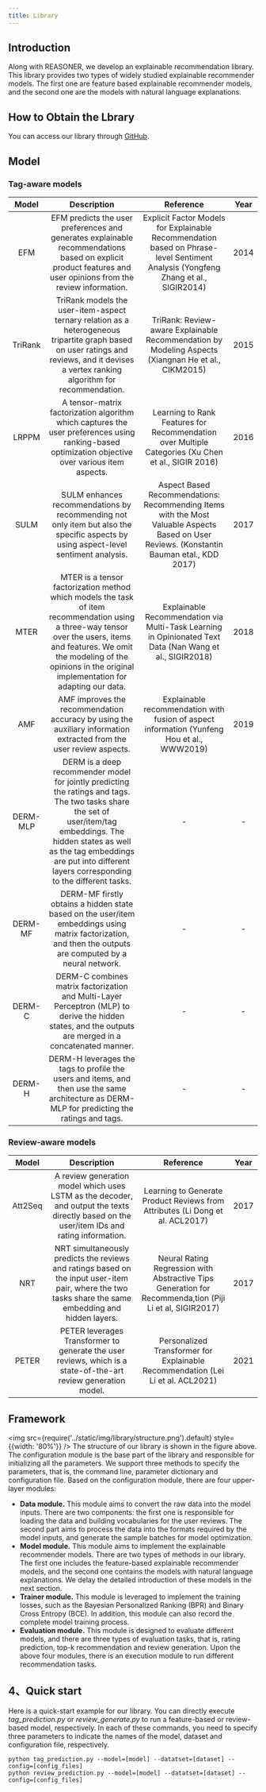 ```yaml
---
title: Library
---
```


## Introduction

Along with REASONER, we develop an explainable recommendation library. This library provides two types of widely studied explainable recommender models. The first one are feature based explainable recommender models, and the second one are the models with natural language explanations.

## How to Obtain the Lbrary

You can access our library through [GitHub](https://github.com/REASONER2023/reasoner2023.github.io/tree/main).

## Model

### Tag-aware models

|  Model   |                                                                                                                        Description                                                                                                                         |                                                                  Reference                                                                  | Year  |
| :------: | :--------------------------------------------------------------------------------------------------------------------------------------------------------------------------------------------------------------------------------------------------------: | :-----------------------------------------------------------------------------------------------------------------------------------------: | :---: |
|   EFM    |                                               EFM predicts the user preferences and generates explainable recommendations based on explicit product features and user opinions from the review information.                                                |     Explicit Factor Models for Explainable Recommendation based on Phrase-level Sentiment Analysis  (Yongfeng Zhang et al.,  SIGIR2014)     | 2014  |
| TriRank  |                                 TriRank models the user-item-aspect ternary relation as a heterogeneous tripartite graph based on user ratings and reviews, and it devises a vertex ranking algorithm for recommendation.                                  |                     TriRank: Review-aware Explainable Recommendation by Modeling Aspects (Xiangnan He et al., CIKM2015)                     | 2015  |
|  LRPPM   |                                                     A tensor-matrix factorization algorithm which captures the user preferences using ranking-based optimization objective over various item aspects.                                                      |                     Learning to Rank Features for Recommendation over Multiple Categories (Xu Chen et al., SIGIR 2016)                      | 2016  |
|   SULM   |                                                            SULM enhances recommendations by recommending not only item but also the specific aspects by using aspect-level sentiment analysis.                                                             | Aspect Based Recommendations: Recommending Items with the Most Valuable Aspects Based on User Reviews.  (Konstantin Bauman etal., KDD 2017) | 2017  |
|   MTER   |         MTER is a tensor factorization method which models the task of item recommendation using a three-way tensor over the users, items and features. We omit the modeling of the opinions in the original implementation for adapting our data.         |                 Explainable Recommendation via Multi-Task Learning in Opinionated Text Data  (Nan Wang et al.,  SIGIR2018)                  | 2018  |
|   AMF    |                                                                    AMF improves the recommendation accuracy by using the auxiliary information extracted from the user review aspects.                                                                     |                         Explainable recommendation with fusion of aspect information (Yunfeng Hou et al., WWW2019)                          | 2019  |
| DERM-MLP | DERM is a deep recommender model for jointly predicting the ratings and tags. The two tasks share the set of user/item/tag embeddings. The hidden states as well as the tag embeddings are put into different layers corresponding to the different tasks. |                                                                      -                                                                      |   -   |
| DERM-MF  |                                                DERM-MF firstly obtains a hidden state based on the user/item embeddings using matrix factorization, and then the outputs are computed by a neural network.                                                 |                                                                      -                                                                      |   -   |
|  DERM-C  |                                                  DERM-C combines matrix factorization and Multi-Layer Perceptron (MLP) to derive the hidden states, and the outputs are merged in a concatenated manner.                                                   |                                                                      -                                                                      |   -   |
|  DERM-H  |                                                       DERM-H leverages the tags to profile the users and items, and then use the same architecture as DERM-MLP for predicting the ratings and tags.                                                        |                                                                      -                                                                      |   -   |

### Review-aware models

|  Model  |                                                                      Description                                                                       |                                                Reference                                                 | Year  |
| :-----: | :----------------------------------------------------------------------------------------------------------------------------------------------------: | :------------------------------------------------------------------------------------------------------: | :---: |
| Att2Seq |       A review generation model which uses LSTM as the decoder, and output the texts directly based on the user/item IDs and rating information.       |              Learning to Generate Product Reviews from Attributes (Li Dong et al. ACL2017)               | 2017  |
|   NRT   | NRT simultaneously predicts the reviews and ratings based on the input user-item pair, where the two tasks share the same embedding and hidden layers. | Neural Rating Regression with Abstractive Tips Generation for Recommenda,tion (Piji Li et al, SIGIR2017) | 2017  |
|  PETER  |                     PETER leverages Transformer to generate the user reviews, which is a state-of-the-art review generation model.                     |             Personalized Transformer for Explainable Recommendation (Lei Li et al. ACL2021)              | 2021  |



## Framework
<img
src={require('../static/img/library/structure.png').default}
style={{width: '80%'}}
/> 
The structure of our library is shown in the figure above. The configuration module is the base part of the library and responsible for initializing all the parameters. We support three methods to specify the parameters, that is, the command line, parameter dictionary and configuration file. Based on the configuration module, there are four upper-layer modules:

- **Data module.** This module aims to convert the raw data into the model inputs. There are two components: the first one is responsible for loading the data and building vocabularies for the user reviews. The second part aims to process the data into the formats required by the model inputs, and generate the sample batches for model optimization.
- **Model module.** This module aims to implement the explainable recommender models. There are two types of methods in our library. The first one includes the feature-based explainable recommender models, and the second one contains the models with natural language explanations. We delay the detailed introduction of these models in the next section.
- **Trainer module.** This module is leveraged to implement the training losses, such as the Bayesian Personalized Ranking (BPR) and Binary Cross Entropy (BCE). In addition, this module can also record the complete model training process.
- **Evaluation module.** This module is designed to evaluate different models, and there are three types of evaluation tasks, that is, rating prediction, top-k recommendation and review generation. Upon the above four modules, there is an execution module to run different recommendation tasks.

## 4、Quick start

Here is a quick-start example for our library. You can directly execute _tag_prediction.py_ or _review_generate.py_ to run a feature-based or review-based model, respectively. In each of these commands, you need to specify three parameters to indicate the names of the model, dataset and configuration file, respectively.

```plain
python tag_prediction.py --model=[model] --datatset=[dataset] --config=[config_files]
python review_prediction.py --model=[model] --datatset=[dataset] --config=[config_files]
```
